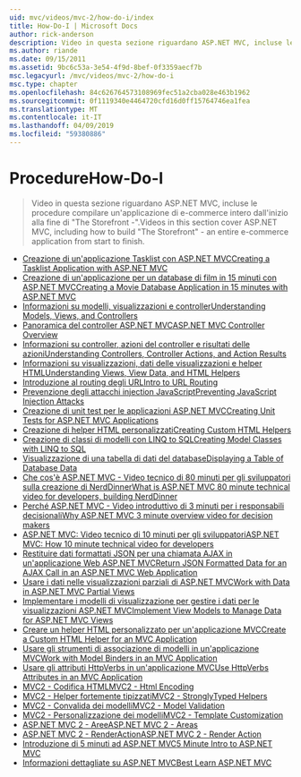 ```yaml
---
uid: mvc/videos/mvc-2/how-do-i/index
title: How-Do-I | Microsoft Docs
author: rick-anderson
description: Video in questa sezione riguardano ASP.NET MVC, incluse le procedure compilare un'applicazione di e-commerce intero dall'inizio alla fine di 'The Storefront -'.
ms.author: riande
ms.date: 09/15/2011
ms.assetid: 9bc6c53a-3e54-4f9d-8bef-0f3359aecf7b
msc.legacyurl: /mvc/videos/mvc-2/how-do-i
msc.type: chapter
ms.openlocfilehash: 84c626764573108969fec51a2cba028e463b1962
ms.sourcegitcommit: 0f1119340e4464720cfd16d0ff15764746ea1fea
ms.translationtype: MT
ms.contentlocale: it-IT
ms.lasthandoff: 04/09/2019
ms.locfileid: "59380886"
---
```

# <a name="how-do-i"></a><span data-ttu-id="6b7c0-103">Procedure</span><span class="sxs-lookup"><span data-stu-id="6b7c0-103">How-Do-I</span></span>

> <span data-ttu-id="6b7c0-104">Video in questa sezione riguardano ASP.NET MVC, incluse le procedure compilare un'applicazione di e-commerce intero dall'inizio alla fine di "The Storefront -".</span><span class="sxs-lookup"><span data-stu-id="6b7c0-104">Videos in this section cover ASP.NET MVC, including how to build "The Storefront" - an entire e-commerce application from start to finish.</span></span>


- [<span data-ttu-id="6b7c0-105">Creazione di un'applicazione Tasklist con ASP.NET MVC</span><span class="sxs-lookup"><span data-stu-id="6b7c0-105">Creating a Tasklist Application with ASP.NET MVC</span></span>](creating-a-tasklist-application-with-aspnet-mvc.md)
- [<span data-ttu-id="6b7c0-106">Creazione di un'applicazione per un database di film in 15 minuti con ASP.NET MVC</span><span class="sxs-lookup"><span data-stu-id="6b7c0-106">Creating a Movie Database Application in 15 minutes with ASP.NET MVC</span></span>](creating-a-movie-database-application-in-15-minutes-with-aspnet-mvc.md)
- [<span data-ttu-id="6b7c0-107">Informazioni su modelli, visualizzazioni e controller</span><span class="sxs-lookup"><span data-stu-id="6b7c0-107">Understanding Models, Views, and Controllers</span></span>](understanding-models-views-and-controllers.md)
- [<span data-ttu-id="6b7c0-108">Panoramica del controller ASP.NET MVC</span><span class="sxs-lookup"><span data-stu-id="6b7c0-108">ASP.NET MVC Controller Overview</span></span>](aspnet-mvc-controller-overview.md)
- [<span data-ttu-id="6b7c0-109">Informazioni su controller, azioni del controller e risultati delle azioni</span><span class="sxs-lookup"><span data-stu-id="6b7c0-109">Understanding Controllers, Controller Actions, and Action Results</span></span>](understanding-controllers-controller-actions-and-action-results.md)
- [<span data-ttu-id="6b7c0-110">Informazioni su visualizzazioni, dati delle visualizzazioni e helper HTML</span><span class="sxs-lookup"><span data-stu-id="6b7c0-110">Understanding Views, View Data, and HTML Helpers</span></span>](understanding-views-view-data-and-html-helpers.md)
- [<span data-ttu-id="6b7c0-111">Introduzione al routing degli URL</span><span class="sxs-lookup"><span data-stu-id="6b7c0-111">Intro to URL Routing</span></span>](an-introduction-to-url-routing.md)
- [<span data-ttu-id="6b7c0-112">Prevenzione degli attacchi injection JavaScript</span><span class="sxs-lookup"><span data-stu-id="6b7c0-112">Preventing JavaScript Injection Attacks</span></span>](preventing-javascript-injection-attacks.md)
- [<span data-ttu-id="6b7c0-113">Creazione di unit test per le applicazioni ASP.NET MVC</span><span class="sxs-lookup"><span data-stu-id="6b7c0-113">Creating Unit Tests for ASP.NET MVC Applications</span></span>](creating-unit-tests-for-aspnet-mvc-applications.md)
- [<span data-ttu-id="6b7c0-114">Creazione di helper HTML personalizzati</span><span class="sxs-lookup"><span data-stu-id="6b7c0-114">Creating Custom HTML Helpers</span></span>](creating-custom-html-helpers.md)
- [<span data-ttu-id="6b7c0-115">Creazione di classi di modelli con LINQ to SQL</span><span class="sxs-lookup"><span data-stu-id="6b7c0-115">Creating Model Classes with LINQ to SQL</span></span>](creating-model-classes-with-linq-to-sql.md)
- [<span data-ttu-id="6b7c0-116">Visualizzazione di una tabella di dati del database</span><span class="sxs-lookup"><span data-stu-id="6b7c0-116">Displaying a Table of Database Data</span></span>](displaying-a-table-of-database-data.md)
- [<span data-ttu-id="6b7c0-117">Che cos'è ASP.NET MVC - Video tecnico di 80 minuti per gli sviluppatori sulla creazione di NerdDinner</span><span class="sxs-lookup"><span data-stu-id="6b7c0-117">What is ASP.NET MVC 80 minute technical video for developers, building NerdDinner</span></span>](what-is-aspnet-mvc-80-minute-technical-video-for-developers-building-nerddinner.md)
- [<span data-ttu-id="6b7c0-118">Perché ASP.NET MVC - Video introduttivo di 3 minuti per i responsabili decisionali</span><span class="sxs-lookup"><span data-stu-id="6b7c0-118">Why ASP.NET MVC 3 minute overview video for decision makers</span></span>](why-aspnet-mvc-3-minute-overview-video-for-decision-makers.md)
- [<span data-ttu-id="6b7c0-119">ASP.NET MVC: Video tecnico di 10 minuti per gli sviluppatori</span><span class="sxs-lookup"><span data-stu-id="6b7c0-119">ASP.NET MVC: How 10 minute technical video for developers</span></span>](aspnet-mvc-how-10-minute-technical-video-for-developers.md)
- [<span data-ttu-id="6b7c0-120">Restituire dati formattati JSON per una chiamata AJAX in un'applicazione Web ASP.NET MVC</span><span class="sxs-lookup"><span data-stu-id="6b7c0-120">Return JSON Formatted Data for an AJAX Call in an ASP.NET MVC Web Application</span></span>](how-do-i-return-json-formatted-data-for-an-ajax-call-in-an-aspnet-mvc-web-application.md)
- [<span data-ttu-id="6b7c0-121">Usare i dati nelle visualizzazioni parziali di ASP.NET MVC</span><span class="sxs-lookup"><span data-stu-id="6b7c0-121">Work with Data in ASP.NET MVC Partial Views</span></span>](how-do-i-work-with-data-in-aspnet-mvc-partial-views.md)
- [<span data-ttu-id="6b7c0-122">Implementare i modelli di visualizzazione per gestire i dati per le visualizzazioni ASP.NET MVC</span><span class="sxs-lookup"><span data-stu-id="6b7c0-122">Implement View Models to Manage Data for ASP.NET MVC Views</span></span>](how-do-i-implement-view-models-to-manage-data-for-aspnet-mvc-views.md)
- [<span data-ttu-id="6b7c0-123">Creare un helper HTML personalizzato per un'applicazione MVC</span><span class="sxs-lookup"><span data-stu-id="6b7c0-123">Create a Custom HTML Helper for an MVC Application</span></span>](how-do-i-create-a-custom-html-helper-for-an-mvc-application.md)
- [<span data-ttu-id="6b7c0-124">Usare gli strumenti di associazione di modelli in un'applicazione MVC</span><span class="sxs-lookup"><span data-stu-id="6b7c0-124">Work with Model Binders in an MVC Application</span></span>](how-do-i-work-with-model-binders-in-an-mvc-application.md)
- [<span data-ttu-id="6b7c0-125">Usare gli attributi HttpVerbs in un'applicazione MVC</span><span class="sxs-lookup"><span data-stu-id="6b7c0-125">Use HttpVerbs Attributes in an MVC Application</span></span>](how-do-i-use-httpverbs-attributes-in-an-mvc-application.md)
- [<span data-ttu-id="6b7c0-126">MVC2 - Codifica HTML</span><span class="sxs-lookup"><span data-stu-id="6b7c0-126">MVC2 - Html Encoding</span></span>](mvc2-html-encoding.md)
- [<span data-ttu-id="6b7c0-127">MVC2 - Helper fortemente tipizzati</span><span class="sxs-lookup"><span data-stu-id="6b7c0-127">MVC2 - StronglyTyped Helpers</span></span>](mvc2-stronglytyped-helpers.md)
- [<span data-ttu-id="6b7c0-128">MVC2 - Convalida dei modelli</span><span class="sxs-lookup"><span data-stu-id="6b7c0-128">MVC2 - Model Validation</span></span>](mvc2-model-validation.md)
- [<span data-ttu-id="6b7c0-129">MVC2 - Personalizzazione dei modelli</span><span class="sxs-lookup"><span data-stu-id="6b7c0-129">MVC2 - Template Customization</span></span>](mvc2-template-customization.md)
- [<span data-ttu-id="6b7c0-130">ASP.NET MVC 2 - Aree</span><span class="sxs-lookup"><span data-stu-id="6b7c0-130">ASP.NET MVC 2 - Areas</span></span>](aspnet-mvc-2-areas.md)
- [<span data-ttu-id="6b7c0-131">ASP.NET MVC 2 - RenderAction</span><span class="sxs-lookup"><span data-stu-id="6b7c0-131">ASP.NET MVC 2 - Render Action</span></span>](aspnet-mvc-2-render-action.md)
- [<span data-ttu-id="6b7c0-132">Introduzione di 5 minuti ad ASP.NET MVC</span><span class="sxs-lookup"><span data-stu-id="6b7c0-132">5 Minute Intro to ASP.NET MVC</span></span>](5-minute-introduction-to-aspnet-mvc.md)
- [<span data-ttu-id="6b7c0-133">Informazioni dettagliate su ASP.NET MVC</span><span class="sxs-lookup"><span data-stu-id="6b7c0-133">Best Learn ASP.NET MVC</span></span>](how-to-best-learn-asp-net-mvc.md)
